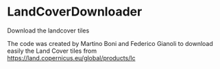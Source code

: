 # LandCoverDownloader
Download the landcover tiles

The code was created by Martino Boni and Federico Gianoli to download easily the Land Cover tiles from https://land.copernicus.eu/global/products/lc
